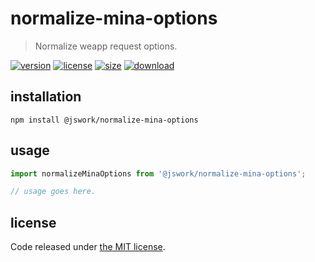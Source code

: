 # normalize-mina-options
> Normalize weapp request options.

[![version][version-image]][version-url]
[![license][license-image]][license-url]
[![size][size-image]][size-url]
[![download][download-image]][download-url]

## installation
```shell
npm install @jswork/normalize-mina-options
```

## usage
```js
import normalizeMinaOptions from '@jswork/normalize-mina-options';

// usage goes here.
```

## license
Code released under [the MIT license](https://github.com/afeiship/normalize-mina-options/blob/master/LICENSE.txt).

[version-image]: https://img.shields.io/npm/v/@jswork/normalize-mina-options
[version-url]: https://npmjs.org/package/@jswork/normalize-mina-options

[license-image]: https://img.shields.io/npm/l/@jswork/normalize-mina-options
[license-url]: https://github.com/afeiship/normalize-mina-options/blob/master/LICENSE.txt

[size-image]: https://img.shields.io/bundlephobia/minzip/@jswork/normalize-mina-options
[size-url]: https://github.com/afeiship/normalize-mina-options/blob/master/dist/normalize-mina-options.min.js

[download-image]: https://img.shields.io/npm/dm/@jswork/normalize-mina-options
[download-url]: https://www.npmjs.com/package/@jswork/normalize-mina-options
